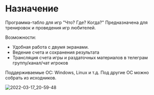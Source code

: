 # Назначение
Программа-табло для игр "Что? Где? Когда?"
Предназначена для тренировок и проведения игр любителей.

Возможности:

* Удобная работа с двумя экранами.
* Ведение счета и сохранения результата
* Трансляция счета игры и раздаточных материалов в телеграм группу/канал/чат игроков

Поддерживаемые ОС: Windows, Linux и т.д. Под другие ОС можно собрать из исходников.

![2022-03-17_20-59-48](https://user-images.githubusercontent.com/26924147/158854883-98fcd4b7-5a36-463d-8b7c-937c7ee0df9e.png)
